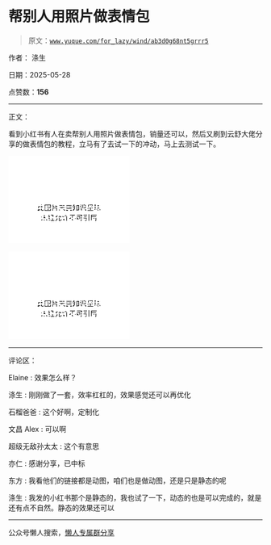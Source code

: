 # 帮别人用照片做表情包

> 原文：[`www.yuque.com/for_lazy/wind/ab3d0g68nt5grrr5`](https://www.yuque.com/for_lazy/wind/ab3d0g68nt5grrr5)

作者： 涤生

日期：2025-05-28

点赞数：**156**

* * *

正文：

看到小红书有人在卖帮别人用照片做表情包，销量还可以，然后又刷到云舒大佬分享的做表情包的教程，立马有了去试一下的冲动，马上去测试一下。

![](img/f34b83d1a85e11201ffa6d17c8938684.png "None")

![](img/6e5d8582626eabf8df0d67240efe9699.png "None")

* * *

评论区：

Elaine : 效果怎么样？

涤生 : 刚刚做了一套，效率杠杠的，效果感觉还可以再优化

石榴爸爸 : 这个好啊，定制化

文昌 Alex : 可以啊

超级无敌孙太太 : 这个有意思

亦仁 : 感谢分享，已中标

东方 : 我看他们的链接都是动图，咱们也是做动图，还是只是静态的呢

涤生 : 我发的小红书那个是静态的，我也试了一下，动态的也是可以完成的，就是还有点不自然。静态的效果还可以

* * *

公众号懒人搜索，[懒人专属群分享](https://lazybook.fun/#/blog/group)